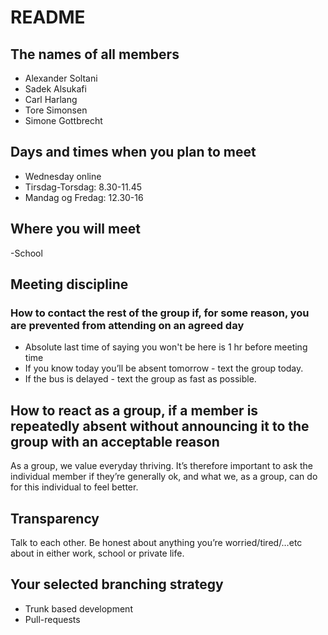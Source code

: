 # README

## The names of all members
- Alexander Soltani
- Sadek Alsukafi
- Carl Harlang
- Tore Simonsen
- Simone Gottbrecht
  
## Days and times when you plan to meet
- Wednesday online
- Tirsdag-Torsdag: 8.30-11.45 
- Mandag og Fredag: 12.30-16 
## Where you will meet
-School

## Meeting discipline
### How to contact the rest of the group if, for some reason, you are prevented from attending on an agreed day
- Absolute last time of saying you won't be here is 1 hr before meeting time
- If you know today you’ll be absent tomorrow - text the group today.
- If the bus is delayed - text the group as fast as possible.


## How to react as a group, if a member is repeatedly absent without announcing it to the group with an acceptable reason
As a group, we value everyday thriving. It’s therefore important to ask the individual member if they’re generally ok, and what we, as a group, can do for this individual to feel better.

## Transparency
Talk to each other. Be honest about anything you’re worried/tired/…etc about in either work, school or private life.

## Your selected branching strategy
- Trunk based development
- Pull-requests
